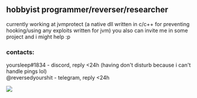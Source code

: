 ## hobbyist programmer/reverser/researcher

currently working at jvmprotect (a native dll written in c/c++ for preventing hooking/using any exploits written for jvm)
you also can invite me in some project and i might help :p 

### contacts: <br>
yoursleep#1834 - discord, reply <24h (having don't disturb because i can't handle pings lol)<br>
@reversedyourshit - telegram, reply <24h
<br>

![](https://komarev.com/ghpvc/?username=notyoursleep&color=7ea889)
